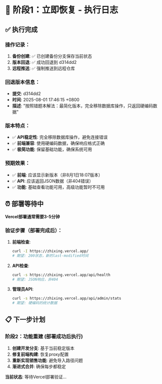 # 🚀 阶段1：立即恢复 - 执行日志

## ✅ 执行完成

### 操作记录：
1. **备份创建**: ✅ 已创建备份分支保存当前状态
2. **版本回退**: ✅ 成功回退到 d314dd2 
3. **远程推送**: ✅ 强制推送到远程仓库

### 回退版本信息：
- **提交**: d314dd2
- **时间**: 2025-08-01 17:46:15 +0800
- **描述**: "按照错题本解法：最简化版本，完全移除数据库操作，只返回硬编码数据"

### 版本特点：
- ✅ **API稳定性**: 完全移除数据库操作，避免连接错误
- ✅ **前端兼容**: 使用硬编码数据，确保响应格式正确
- ✅ **极简功能**: 保留基础功能，确保系统可用

### 预期效果：
- ✅ **前端**: 应该显示新版本（非8月1日18:07版本）
- ✅ **API**: 应该返回JSON数据（非404错误）
- ✅ **功能**: 基础查看功能可用，高级功能暂时不可用

## ⏰ 部署等待中

**Vercel部署通常需要3-5分钟**

### 验证步骤（部署完成后）：
1. **前端检查**: 
   ```bash
   curl -I https://zhixing.vercel.app/
   # 期望: 200状态，新的last-modified时间
   ```

2. **API检查**: 
   ```bash
   curl -s https://zhixing.vercel.app/api/health
   # 期望: JSON响应，非404
   ```

3. **管理员API**:
   ```bash  
   curl -s https://zhixing.vercel.app/api/admin/stats
   # 期望: 硬编码的统计数据
   ```

## 📋 下一步计划

### 阶段2：功能重建 (部署成功后执行)
1. **创建开发分支**: 基于当前稳定版本
2. **修复前端构建**: 恢复proxy配置
3. **重新实现销售功能**: 避免导入路径问题
4. **渐进式合并**: 确保每步都稳定

**当前状态**: 等待Vercel部署验证...